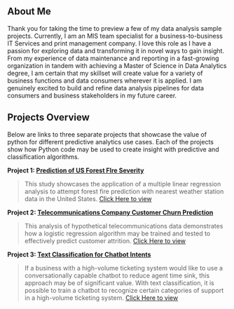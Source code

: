 ## About Me

Thank you for taking the time to preview a few of my data analysis sample projects. Currently, I am an MIS team specialist for a business-to-business IT Services and print management company. I love this role as I have a passion for exploring data and transforming it in novel ways to gain insight. From my experience of data maintenance and reporting in a fast-growing organization in tandem with achieving a Master of Science in Data Analytics degree, I am certain that my skillset will create value for a variety of business functions and data consumers wherever it is applied. I am genuinely excited to build and refine data analysis pipelines for data consumers and business stakeholders in my future career.

## Projects Overview

Below are links to three separate projects that showcase the value of python for different predictive analytics use cases. Each of the projects show how Python code may be used to create insight with predictive and classification algorithms.

**Project 1: [Prediction of US Forest FIre Severity](forest_fire_project/overview.md)**
>This study showcases the application of a multiple linear regression analysis to attempt forest fire prediction with nearest weather station data in the United States. [Click Here to view](forest_fire_project/overview.md)


**Project 2: [Telecommunications Company Customer Churn Prediction](customer_churn_project/overview.md)**
>This analysis of hypothetical telecommunications data demonstrates how a logistic regression algorithm may be trained and tested to effectively predict customer attrition. [Click Here to view](customer_churn_project/overview.md)


**Project 3: [Text Classification for Chatbot Intents](intent_text_classification/overview.md)**
>If a business with a high-volume ticketing system would like to use a conversationally capable chatbot to reduce agent time sink, this approach may be of significant value. With text classification, it is possible to train a chatbot to recognize certain categories of support in a high-volume ticketing system. [Click Here to view](intent_text_classification/overview.md) 
